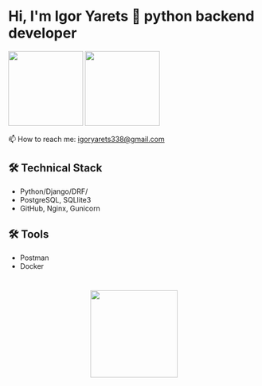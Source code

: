 # Hi, I'm Igor Yarets 👋 python backend developer

<p align='left'>
   <a href="https://github-readme-stats.vercel.app/api?username=Igoryarets&show_icons=true&count_private=true"><img
           height=150
           src="https://github-readme-stats.vercel.app/api?username=Igoryarets&show_icons=true&count_private=true"/></a>
   <a href="https://github.com/Igoryarets/github-readme-stats"><img height=150
                                                                  src="https://github-readme-stats.vercel.app/api/top-langs/?username=Igoryarets&layout=compact"/></a>
</p>

<p align='left'>
   📫 How to reach me: <a href='mailto:igoryarets338@gmail.com'>igoryarets338@gmail.com</a>
</p>


## 🛠 Technical Stack
*   Python/Django/DRF/
*   PostgreSQL, SQLlite3
*   GitHub, Nginx, Gunicorn


## 🛠 Tools
*   Postman
*   Docker


<div align="center" style="margin: 40px 0">
   <a href="https://github.com/Igoryarets/github-profile-views-counter">
       <img width="175px" src="https://komarev.com/ghpvc/?username=Igoryarets&color=DE002D">
   </a>
</div>